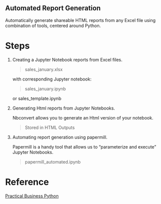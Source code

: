 ## Automated Report Generation

Automatically generate shareable HTML reports from any Excel file using combination of tools, centered around Python.

# Steps 
1. Creating a Jupyter Notebook reports from Excel files.
    >sales_january.xlsx 
    
    with corresponding Jupyter notebook:
    
    >sales_january.ipynb
    
    or sales_template.ipynb

2. Generating Html reports from Jupyter Notebooks.
  
    Nbconvert allows you to generate an Html version of your notebook.
    
    > Stored in HTML Outputs

3. Automating report generation using papermill.

    Papermill is a handy tool that allows us to “parameterize and execute” Jupyter Notebooks.
    
    >papermill_automated.ipynb
    
# Reference
[Practical Business Python](https://pbpython.com/papermil-rclone-report-1.html)
